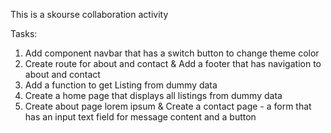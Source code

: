 This is a skourse collaboration activity

Tasks:

1. Add component navbar that has a switch button to change theme color
2. Create route for about and contact & Add a footer that has navigation to about and contact
3. Add a function to get Listing from dummy data
4. Create a home page that displays all listings from dummy data
5. Create about page lorem ipsum & Create a contact page - a form that has an input text field for message content and a button 